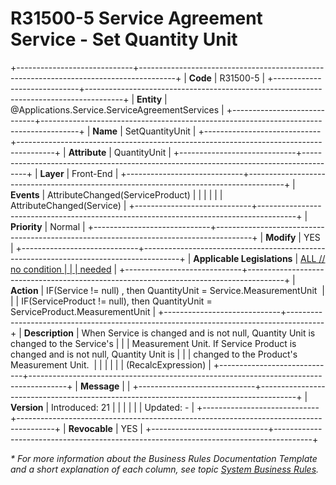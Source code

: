 ﻿---
erp.type: front-end-business-rule
erp.entity: Applications.Service.ServiceAgreementServices
---

# R31500-5 Service Agreement Service - Set Quantity Unit
+-----------------------------+---------------------------------------------------------------------------------------+
| **Code**                    | R31500-5                                                                              |
+-----------------------------+---------------------------------------------------------------------------------------+
| **Entity**                  | @Applications.Service.ServiceAgreementServices                                        |
+-----------------------------+---------------------------------------------------------------------------------------+
| **Name**                    | SetQuantityUnit                                                                       |
+-----------------------------+---------------------------------------------------------------------------------------+
| **Attribute**               | QuantityUnit                                                                          |
+-----------------------------+---------------------------------------------------------------------------------------+
| **Layer**                   | Front-End                                                                             |
+-----------------------------+---------------------------------------------------------------------------------------+
| **Events**                  | AttributeChanged(ServiceProduct)                                                      |
|                             |                                                                                       |
|                             | AttributeChanged(Service)                                                             |
+-----------------------------+---------------------------------------------------------------------------------------+
| **Priority**                | Normal                                                                                |
+-----------------------------+---------------------------------------------------------------------------------------+
| **Modify**                  | YES                                                                                   |
+-----------------------------+---------------------------------------------------------------------------------------+
| **Applicable Legislations** | [ALL // no condition                                                                  |
|                             | needed](xref:applicable-legislations)                                                 |
+-----------------------------+---------------------------------------------------------------------------------------+
| **Action**                  | IF(Service != null) , then QuantityUnit = Service.MeasurementUnit                     |
|                             | IF(ServiceProduct != null), then QuantityUnit = ServiceProduct.MeasurementUnit        |
+-----------------------------+---------------------------------------------------------------------------------------+
| **Description**             | When Service is changed and is not null, Quantity Unit is changed to the Service\'s   |
|                             | Measurement Unit. If Service Product is changed and is not null, Quantity Unit is     |
|                             | changed to the Product\'s Measurement Unit.                                           |
|                             |                                                                                       |
|                             | (RecalcExpression)                                                                    |
+-----------------------------+---------------------------------------------------------------------------------------+
| **Message**                 |                                                                                       |
+-----------------------------+---------------------------------------------------------------------------------------+
| **Version**                 | Introduced: 21                                                                        |
|                             |                                                                                       |
|                             | Updated: -                                                                            |
+-----------------------------+---------------------------------------------------------------------------------------+
| **Revocable**               | YES                                                                                   |
+-----------------------------+---------------------------------------------------------------------------------------+

*\* For more information about the Business Rules Documentation Template and a short explanation of each column, see
topic [System Business Rules](../templates/template-description-system-business-rules.md).*
